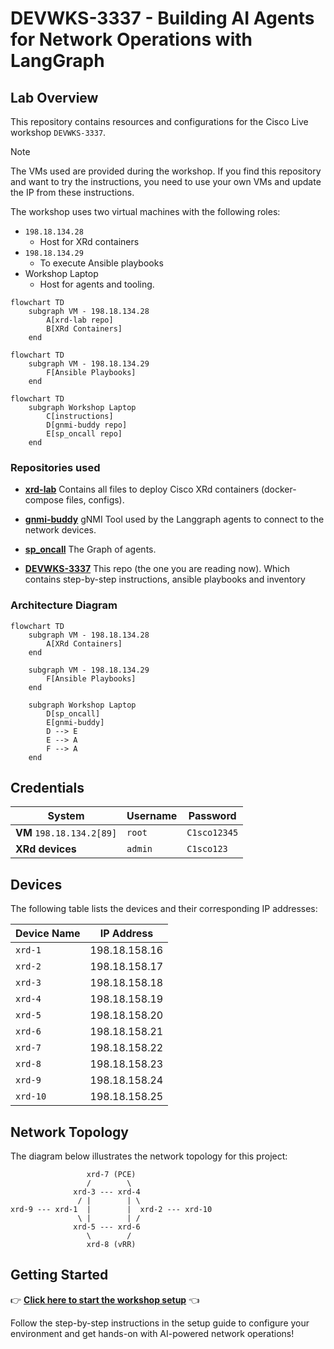 # DEVWKS-3337 - Building AI Agents for Network Operations with LangGraph

## Lab Overview

This repository contains resources and configurations for the Cisco Live workshop `DEVWKS-3337`.

> [!NOTE]  
> The VMs used are provided during the workshop. If you find this repository and want to try the instructions, you need to use your own VMs and update the IP from these instructions.

The workshop uses two virtual machines with the following roles:

- `198.18.134.28`
  - Host for XRd containers
- `198.18.134.29`
  - To execute Ansible playbooks
- Workshop Laptop
  - Host for agents and tooling.

```mermaid
flowchart TD
    subgraph VM - 198.18.134.28
        A[xrd-lab repo]
        B[XRd Containers]
    end
```

```mermaid
flowchart TD
    subgraph VM - 198.18.134.29
        F[Ansible Playbooks]
    end
```

```mermaid
flowchart TD
    subgraph Workshop Laptop
        C[instructions]
        D[gnmi-buddy repo]
        E[sp_oncall repo]
    end
```

### Repositories used

- **[xrd-lab](https://github.com/jillesca/XRd-Labs)** Contains all files to deploy Cisco XRd containers (docker-compose files, configs).

- **[gnmi-buddy](https://github.com/jillesca/gNMIBuddy)** gNMI Tool used by the Langgraph agents to connect to the network devices.

- **[sp_oncall](https://github.com/jillesca/sp_oncall)** The Graph of agents.

- **[DEVWKS-3337](https://github.com/jillesca/DEVWKS-3337)** This repo (the one you are reading now). Which contains step-by-step instructions, ansible playbooks and inventory

### Architecture Diagram

```mermaid
flowchart TD
    subgraph VM - 198.18.134.28
        A[XRd Containers]
    end

    subgraph VM - 198.18.134.29
        F[Ansible Playbooks]
    end

    subgraph Workshop Laptop
        D[sp_oncall]
        E[gnmi-buddy]
        D --> E
        E --> A
        F --> A
    end
```

## Credentials

| **System**                | **Username** | **Password** |
| ------------------------- | ------------ | ------------ |
| **VM** `198.18.134.2[89]` | `root`       | `C1sco12345` |
| **XRd devices**           | `admin`      | `C1sco123`   |

## Devices

The following table lists the devices and their corresponding IP addresses:

| **Device Name** | **IP Address** |
| --------------- | -------------- |
| `xrd-1`         | 198.18.158.16  |
| `xrd-2`         | 198.18.158.17  |
| `xrd-3`         | 198.18.158.18  |
| `xrd-4`         | 198.18.158.19  |
| `xrd-5`         | 198.18.158.20  |
| `xrd-6`         | 198.18.158.21  |
| `xrd-7`         | 198.18.158.22  |
| `xrd-8`         | 198.18.158.23  |
| `xrd-9`         | 198.18.158.24  |
| `xrd-10`        | 198.18.158.25  |

## Network Topology

The diagram below illustrates the network topology for this project:

```plaintext
                 xrd-7 (PCE)
                 /        \
              xrd-3 --- xrd-4
               / |        | \
xrd-9 --- xrd-1  |        |  xrd-2 --- xrd-10
               \ |        | /
              xrd-5 --- xrd-6
                 \        /
                 xrd-8 (vRR)
```

## Getting Started

👉 **[Click here to start the workshop setup](SETUP.md)** 👈

Follow the step-by-step instructions in the setup guide to configure your environment and get hands-on with AI-powered network operations!
